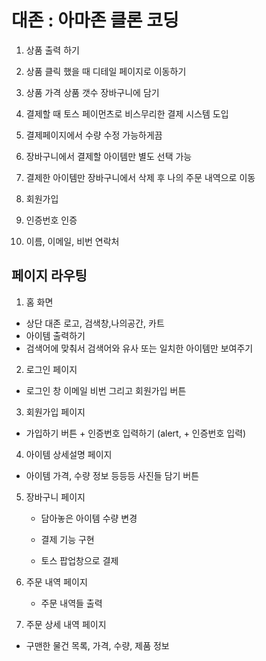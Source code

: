 # 대존 : 아마존 클론 코딩

1. 상품 출력 하기
2. 상품 클릭 했을 때 디테일 페이지로 이동하기
3. 상품 가격 상품 갯수 장바구니에 담기

4. 결제할 때 토스 페이먼츠로 비스무리한 결제 시스템 도입

5. 결제페이지에서 수량 수정 가능하게끔
6. 장바구니에서 결제할 아이템만 별도 선택 가능
7. 결제한 아이템만 장바구니에서 삭제 후 나의 주문 내역으로 이동

8. 회원가입
9. 인증번호 인증
10. 이름, 이메일, 비번 연락처

## 페이지 라우팅

1. 홈 화면

- 상단 대존 로고, 검색창,나의공간, 카트
- 아이템 출력하기
- 검색어에 맞춰서 검색어와 유사 또는 일치한 아이템만 보여주기

2. 로그인 페이지

- 로그인 창 이메일 비번 그리고 회원가입 버튼

3. 회원가입 페이지

- 가입하기 버튼 + 인증번호 입력하기 (alert, + 인증번호 입력)

4. 아이템 상세설명 페이지

- 아이템 가격, 수량 정보 등등등 사진들
  담기 버튼

5. 장바구니 페이지

   - 담아놓은 아이템 수량 변경

   - 결제 기능 구현
   - 토스 팝업창으로 결제

6. 주문 내역 페이지

   - 주문 내역들 출력

7. 주문 상세 내역 페이지

- 구맨한 물건 목록, 가격, 수량, 제품 정보
